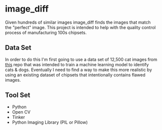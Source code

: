 # image_diff
Given hundreds of similar images image_diff finds the images that match the "perfect" image. This project is intended to help with the quality control process of manufacturing 100s chipsets.


## Data Set 
In order to do this I'm first going to use a data set of 12,500 cat images from [this](https://github.com/ADlead/Dogs-Cats) repo that was intended to train 
a machine learning model to identify cats & dogs. Eventually I need to find a way to make this more realistic by using an existing dataset of chipsets that intentionally contains flawed images. 

## Tool Set 
- Python
- Open CV
- Tinker
- Python Imaging Library (PIL or Pillow)
